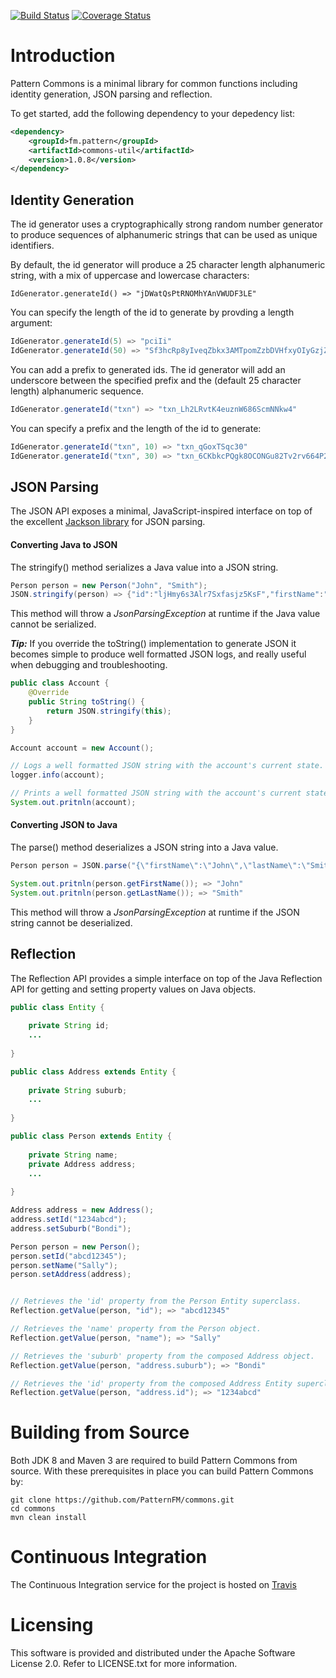 [![Build Status](https://travis-ci.org/PatternFM/commons.svg?branch=master)](https://travis-ci.org/PatternFM/commons)
[![Coverage Status](https://coveralls.io/repos/github/PatternFM/commons/badge.svg?branch=master)](https://coveralls.io/github/PatternFM/commons?branch=master)  

# Introduction

Pattern Commons is a minimal library for common functions including identity generation, JSON parsing and reflection.

To get started, add the following dependency to your depedency list:
```xml
<dependency>
    <groupId>fm.pattern</groupId>
    <artifactId>commons-util</artifactId>
    <version>1.0.8</version>
</dependency>
```

## Identity Generation

The id generator uses a cryptographically strong random number generator to produce sequences of alphanumeric strings that can be used as unique identifiers.

By default, the id generator will produce a 25 character length alphanumeric string, with a mix of uppercase and lowercase characters:  
```
IdGenerator.generateId() => "jDWatQsPtRNOMhYAnVWUDF3LE"
```

You can specify the length of the id to generate by provding a length argument:
```java
IdGenerator.generateId(5) => "pciIi"
IdGenerator.generateId(50) => "Sf3hcRp8yIveqZbkx3AMTpomZzbDVHfxyOIyGzjZCaPaGdc0NC"
```

You can add a prefix to generated ids. The id generator will add an underscore between the specified prefix and the (default 25 character length) alphanumeric sequence.
```java
IdGenerator.generateId("txn") => "txn_Lh2LRvtK4euznW686ScmNNkw4"
```

You can specify a prefix and the length of the id to generate:
```java
IdGenerator.generateId("txn", 10) => "txn_qGoxTSqc30" 
IdGenerator.generateId("txn", 30) => "txn_6CKbkcPQgk8OCONGu82Tv2rv664P2H"
```

## JSON Parsing

The JSON API exposes a minimal, JavaScript-inspired interface on top of the excellent [Jackson library](https://github.com/FasterXML/jackson) for JSON parsing.

#### Converting Java to JSON
The stringify() method serializes a Java value into a JSON string.
```java
Person person = new Person("John", "Smith");
JSON.stringify(person) => {"id":"ljHmy6s3Alr7Sxfasjz5KsF","firstName":"John","lastName":"Smith"}
```
This method will throw a *JsonParsingException* at runtime if the Java value cannot be serialized.

***Tip:*** If you override the toString() implementation to generate JSON it becomes simple to produce well formatted JSON logs, and really useful when debugging and troubleshooting. 

```java
public class Account {
    @Override
    public String toString() {
        return JSON.stringify(this);
    }
}

Account account = new Account();

// Logs a well formatted JSON string with the account's current state.
logger.info(account);

// Prints a well formatted JSON string with the account's current state instead of it's hash code.
System.out.pritnln(account);

```

#### Converting JSON to Java
The parse() method deserializes a JSON string into a Java value.
```java
Person person = JSON.parse("{\"firstName\":\"John\",\"lastName\":\"Smith\"}", Person.class);

System.out.pritnln(person.getFirstName()); => "John"
System.out.pritnln(person.getLastName()); => "Smith"
```
This method will throw a *JsonParsingException* at runtime if the JSON string cannot be deserialized.

## Reflection
The Reflection API provides a simple interface on top of the Java Reflection API for getting and setting property values on Java objects.

```java
public class Entity {
    
    private String id;
    ...
    
}

public class Address extends Entity {
    
    private String suburb;
    ...
    
}

public class Person extends Entity {
    
    private String name;
    private Address address;
    ...
    
}

Address address = new Address();
address.setId("1234abcd");
address.setSuburb("Bondi");

Person person = new Person();
person.setId("abcd12345");
person.setName("Sally");
person.setAddress(address);


// Retrieves the 'id' property from the Person Entity superclass.
Reflection.getValue(person, "id"); => "abcd12345"

// Retrieves the 'name' property from the Person object.
Reflection.getValue(person, "name"); => "Sally"

// Retrieves the 'suburb' property from the composed Address object.
Reflection.getValue(person, "address.suburb"); => "Bondi"

// Retrieves the 'id' property from the composed Address Entity superclass.
Reflection.getValue(person, "address.id"); => "1234abcd"
```

# Building from Source

Both JDK 8 and Maven 3 are required to build Pattern Commons from source. With these prerequisites in place you can build Pattern Commons by:
```
git clone https://github.com/PatternFM/commons.git
cd commons
mvn clean install
```

# Continuous Integration

The Continuous Integration service for the project is hosted on [Travis](https://travis-ci.org/PatternFM/commons) 


# Licensing

This software is provided and distributed under the Apache Software License 2.0. Refer to LICENSE.txt for more information.